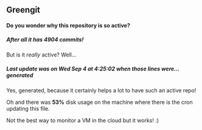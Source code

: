 ## Greengit

#### Do you wonder why this repository is so active?

##### After all it has 4904 commits!

But is it *really* active? Well...

##### Last update was on Wed Sep 4 at 4:25:02 when those lines were... generated

Yes, generated, because it certainly helps a lot to have such an active repo!

Oh and there was **53%** disk usage on the machine
where there is the cron updating this file.

Not the best way to monitor a VM in the cloud but it works! :)
